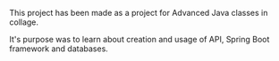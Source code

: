 This project has been made as a project for Advanced Java classes in collage.

It's purpose was to learn about creation and usage of API, Spring Boot framework and databases.
